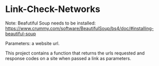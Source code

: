 # Link-Check-Networks

Note: Beafutiful Soup needs to be installed: https://www.crummy.com/software/BeautifulSoup/bs4/doc/#installing-beautiful-soup

Parameters: a website url. 

This project contains a function that returns the urls requested and response codes on a site when passed a link as parameters.
